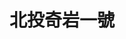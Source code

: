 ---
title: "北投奇岩一號"
description: "北投奇岩一號"
layout: shop
keywords:
  - 美食競賽
  - 台灣美食
  - 美食精選
datePublished: "2025-06-30"
dateModified: "2025-07-07"
city: "台北市"
district: "北投區"
address: "台北市北投區奇岩路1號"
phone: "0255518888"
geo: "25.13479201635002, 121.50727080784141"
google_map: "https://maps.app.goo.gl/4ysUPW9c1XVuevog8"
footinder: "https://footinder.com.tw/%E5%8F%B0%E5%8C%97%E5%B8%82%E5%8C%97%E6%8A%95%E5%8D%80/7325/"
official: "https://www.thegaiahotel.com/restaurants-detail/1__4/"
award:
  - name: "500盤"
    year: "2024"
    entries:
      - dishes:
          - "豌豆花膠肚條湯"

---